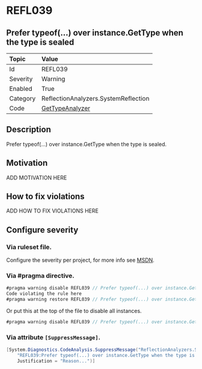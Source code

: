 # REFL039
## Prefer typeof(...) over instance.GetType when the type is sealed

| Topic    | Value
| :--      | :--
| Id       | REFL039
| Severity | Warning
| Enabled  | True
| Category | ReflectionAnalyzers.SystemReflection
| Code     | [GetTypeAnalyzer](https://github.com/DotNetAnalyzers/ReflectionAnalyzers/blob/master/ReflectionAnalyzers/NodeAnalzers/GetTypeAnalyzer.cs)

## Description

Prefer typeof(...) over instance.GetType when the type is sealed.

## Motivation

ADD MOTIVATION HERE

## How to fix violations

ADD HOW TO FIX VIOLATIONS HERE

<!-- start generated config severity -->
## Configure severity

### Via ruleset file.

Configure the severity per project, for more info see [MSDN](https://msdn.microsoft.com/en-us/library/dd264949.aspx).

### Via #pragma directive.
```C#
#pragma warning disable REFL039 // Prefer typeof(...) over instance.GetType when the type is sealed
Code violating the rule here
#pragma warning restore REFL039 // Prefer typeof(...) over instance.GetType when the type is sealed
```

Or put this at the top of the file to disable all instances.
```C#
#pragma warning disable REFL039 // Prefer typeof(...) over instance.GetType when the type is sealed
```

### Via attribute `[SuppressMessage]`.

```C#
[System.Diagnostics.CodeAnalysis.SuppressMessage("ReflectionAnalyzers.SystemReflection", 
    "REFL039:Prefer typeof(...) over instance.GetType when the type is sealed", 
    Justification = "Reason...")]
```
<!-- end generated config severity -->